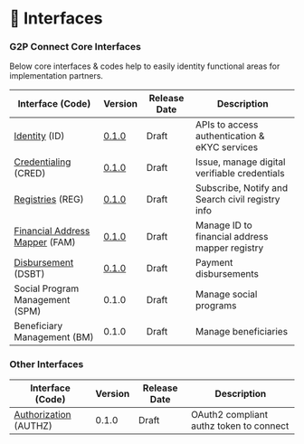 # 🔗 Interfaces

### G2P Connect Core Interfaces

Below core interfaces & codes help to easily identity functional areas for implementation partners.

| Interface (Code)                                                                             | Version                                                               | Release Date | Description                                      |
| -------------------------------------------------------------------------------------------- | --------------------------------------------------------------------- | ------------ | ------------------------------------------------ |
| [Identity](identity.md) (ID)                                                                 | [0.1.0](https://g2p-connect.github.io/specs/dist/g2p-identity.html)   | Draft        | APIs to access authentication & eKYC services    |
| [Credentialing](credentialing.md) (CRED)                                                     | [0.1.0](https://g2p-connect.github.io/specs/dist/g2p-credential.html) | Draft        | Issue, manage digital verifiable credentials     |
| [Registries](registries.md) (REG)                                                            | [0.1.0](https://g2p-connect.github.io/specs/dist/g2p-crvs.html)       | Draft        | Subscribe, Notify and Search civil registry info |
| [Financial Address Mapper](beneficiary-management/mapper-architecture/mapper-specs.md) (FAM) | [0.1.0](https://g2p-connect.github.io/specs/dist/g2p-mapper.html)     | Draft        | Manage ID to financial address mapper registry   |
| [Disbursement](social-program-management/disbursement.md) (DSBT)                             | [0.1.0](https://g2p-connect.github.io/specs/dist/g2p-disburse.html)   | Draft        | Payment disbursements                            |
| Social Program Management (SPM)                                                              | 0.1.0                                                                 | Draft        | Manage social programs                           |
| Beneficiary Management (BM)                                                                  | 0.1.0                                                                 | Draft        | Manage beneficiaries                             |

### Other Interfaces

| Interface (Code)                                      | Version | Release Date | Description                             |
| ----------------------------------------------------- | ------- | ------------ | --------------------------------------- |
| [Authorization](../security/authorization.md) (AUTHZ) | 0.1.0   | Draft        | OAuth2 compliant authz token to connect |
